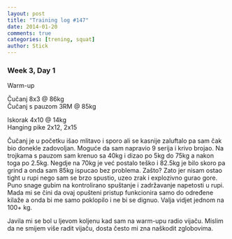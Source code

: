 ```yaml
---
layout: post
title: "Training log #147"
date: 2014-01-20
comments: true
categories: [trening, squat]
author: Stick
---
```


### Week 3, Day 1  

Warm-up  

Čučanj 8x3 @ 86kg  
Čučanj s pauzom 3RM @ 85kg  

Iskorak 4x10 @ 14kg  
Hanging pike 2x12, 2x15   

Čučanj je u početku išao mlitavo i sporo ali se kasnije zaluftalo pa sam čak bio donekle zadovoljan. Moguće da sam napravio 9 serija i krivo brojao. Na trojkama s pauzom sam krenuo sa 40kg i dizao po 5kg do 75kg a nakon toga po 2.5kg. Negdje na 70kg je već postalo teško i 82.5kg je bilo skoro pa grind a onda sam 85kg ispucao bez problema. Zašto? Zato jer nisam ostao tight u rupi nego sam se brzo spustio, uzeo zrak i explozivno gurao gore. Puno snage gubim na kontrolirano spuštanje i zadržavanje napetosti u rupi. Mada mi se čini da ovaj opušteni pristup funkcionira samo do određene kilaže a onda bi me samo poklopilo i ne bi se dignuo. Valja vidjet jednom na 100+ kg.

Javila mi se bol u ljevom koljenu kad sam na warm-upu radio vijaču. Mislim da ne smijem više radit vijaču, dosta često mi zna naškodit zglobovima.